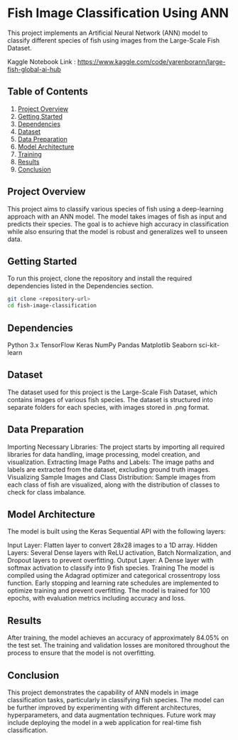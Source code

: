 # Fish Image Classification Using ANN

This project implements an Artificial Neural Network (ANN) model to classify different species of fish using images from the Large-Scale Fish Dataset.

Kaggle Notebook Link : https://www.kaggle.com/code/yarenborann/large-fish-global-ai-hub

## Table of Contents

1. [Project Overview](#project-overview)
2. [Getting Started](#getting-started)
3. [Dependencies](#dependencies)
4. [Dataset](#dataset)
5. [Data Preparation](#data-preparation)
6. [Model Architecture](#model-architecture)
7. [Training](#training)
8. [Results](#results)
9. [Conclusion](#conclusion)

## Project Overview

This project aims to classify various species of fish using a deep-learning approach with an ANN model. The model takes images of fish as input and predicts their species. The goal is to achieve high accuracy in classification while also ensuring that the model is robust and generalizes well to unseen data.

## Getting Started

To run this project, clone the repository and install the required dependencies listed in the Dependencies section.

```bash
git clone <repository-url>
cd fish-image-classification
```

## Dependencies
Python 3.x
TensorFlow
Keras
NumPy
Pandas
Matplotlib
Seaborn
sci-kit-learn

## Dataset
The dataset used for this project is the Large-Scale Fish Dataset, which contains images of various fish species. The dataset is structured into separate folders for each species, with images stored in .png format.

## Data Preparation
Importing Necessary Libraries: The project starts by importing all required libraries for data handling, image processing, model creation, and visualization.
Extracting Image Paths and Labels: The image paths and labels are extracted from the dataset, excluding ground truth images.
Visualizing Sample Images and Class Distribution: Sample images from each class of fish are visualized, along with the distribution of classes to check for class imbalance.


## Model Architecture
The model is built using the Keras Sequential API with the following layers:

Input Layer: Flatten layer to convert 28x28 images to a 1D array.
Hidden Layers: Several Dense layers with ReLU activation, Batch Normalization, and Dropout layers to prevent overfitting.
Output Layer: A Dense layer with softmax activation to classify into 9 fish species.
Training
The model is compiled using the Adagrad optimizer and categorical crossentropy loss function. Early stopping and learning rate schedules are implemented to optimize training and prevent overfitting. The model is trained for 100 epochs, with evaluation metrics including accuracy and loss.

## Results
After training, the model achieves an accuracy of approximately 84.05% on the test set. The training and validation losses are monitored throughout the process to ensure that the model is not overfitting.

## Conclusion
This project demonstrates the capability of ANN models in image classification tasks, particularly in classifying fish species. The model can be further improved by experimenting with different architectures, hyperparameters, and data augmentation techniques. Future work may include deploying the model in a web application for real-time fish classification.
